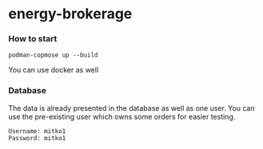 # energy-brokerage

### How to start
    podman-copmose up --build
You can use docker as well 

### Database
The data is already presented in the database as well as one user.
You can use the pre-existing user which owns some orders for easier testing.

    Username: mitko1
    Password: mitko1
